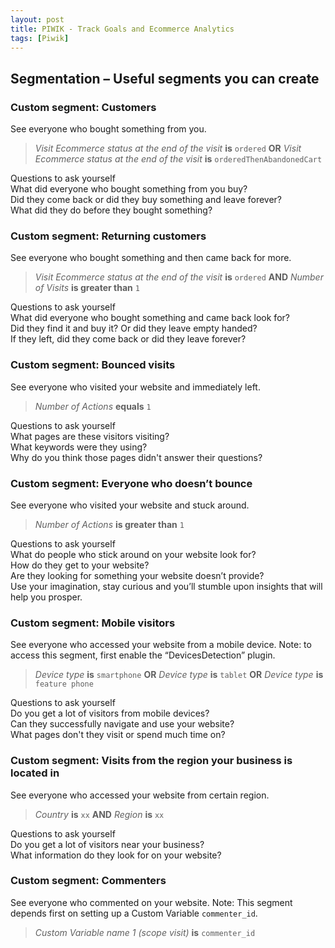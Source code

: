 ```yaml
---
layout: post
title: PIWIK - Track Goals and Ecommerce Analytics
tags: [Piwik]
---
```


Segmentation – Useful segments you can create
-------

### Custom segment: Customers

See everyone who bought something from you.

> *Visit Ecommerce status at the end of the visit* **is** `ordered` **OR** *Visit Ecommerce status at the end of the visit* **is** `orderedThenAbandonedCart`

Questions to ask yourself<br>
What did everyone who bought something from you buy? <br>
Did they come back or did they buy something and leave forever? <br>
What did they do before they bought something? <br>


### Custom segment: Returning customers

See everyone who bought something and then came back for more.

> *Visit Ecommerce status at the end of the visit* **is** `ordered` **AND** *Number of Visits* **is greater than** `1`

Questions to ask yourself<br>
What did everyone who bought something and came back look for? <br>
Did they find it and buy it? Or did they leave empty handed? <br>
If they left, did they come back or did they leave forever? <br>


### Custom segment: Bounced visits

See everyone who visited your website and immediately left.

> *Number of Actions* **equals** `1`

Questions to ask yourself<br>
What pages are these visitors visiting? <br>
What keywords were they using? <br>
Why do you think those pages didn't answer their questions? <br>


### Custom segment: Everyone who doesn’t bounce

See everyone who visited your website and stuck around.

> *Number of Actions* **is greater than** `1`

Questions to ask yourself<br>
What do people who stick around on your website look for? <br>
How do they get to your website? <br>
Are they looking for something your website doesn’t provide? <br>
Use your imagination, stay curious and you’ll stumble upon insights that will help you prosper. <br>


### Custom segment: Mobile visitors

See everyone who accessed your website from a mobile device. Note: to access this segment, first enable the “DevicesDetection” plugin.

> *Device type* **is** `smartphone` **OR** *Device type* **is** `tablet` **OR** *Device type* **is** `feature phone`

Questions to ask yourself<br>
Do you get a lot of visitors from mobile devices? <br>
Can they successfully navigate and use your website? <br>
What pages don't they visit or spend much time on? <br>


### Custom segment: Visits from the region your business is located in

See everyone who accessed your website from certain region.

> *Country* **is** `xx` **AND** *Region* **is** `xx`

Questions to ask yourself<br>
Do you get a lot of visitors near your business? <br>
What information do they look for on your website? <br>


### Custom segment: Commenters

See everyone who commented on your website. Note: This segment depends first on setting up a Custom Variable `commenter_id`.

> *Custom Variable name 1 (scope visit)* **is** `commenter_id`




